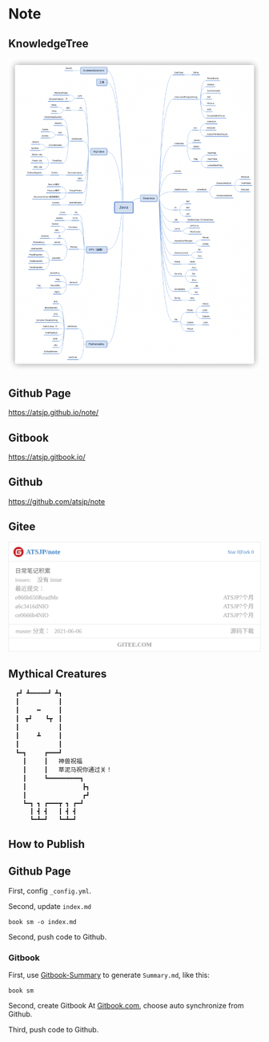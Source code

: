 # Note
## KnowledgeTree

![KnowledgeTree](README.assets/image-20211221214627583.png)

## Github Page

https://atsjp.github.io/note/

## Gitbook

https://atsjp.gitbook.io/

## Github

https://github.com/atsjp/note

## Gitee

[![ATSJP/note](README.assets/widget_card.svg)](https://gitee.com/atsjp/note)

## Mythical Creatures

```
  ┏┛ ┻━━━━━┛ ┻┓
  ┃　　　　　　 ┃
  ┃　　　━　　　┃
  ┃　┳┛　  ┗┳　┃
  ┃　　　　　　 ┃
  ┃　　　┻　　　┃
  ┃　　　　　　 ┃
  ┗━┓　　　┏━━━┛
    ┃　　　┃   神兽祝福
    ┃　　　┃   草泥马祝你通过关！
    ┃　　　┗━━━━━━━━━┓
    ┃　　　　　　　    ┣┓
    ┃　　　　         ┏┛
    ┗━┓ ┓ ┏━━━┳ ┓ ┏━┛
      ┃ ┫ ┫   ┃ ┫ ┫
      ┗━┻━┛   ┗━┻━┛
```

## How to Publish

## Github Page

First, config `_config.yml`.

Second, update `index.md`
```shell
book sm -o index.md
```

Second, push code to Github.

### Gitbook

First, use [Gitbook-Summary](https://github.com/imfly/gitbook-summary) to generate `Summary.md`, like this:

```shell
book sm
```
Second, create Gitbook At [Gitbook.com](https://www.gitbook.com/), choose auto synchronize from Github.

Third, push code to Github.









